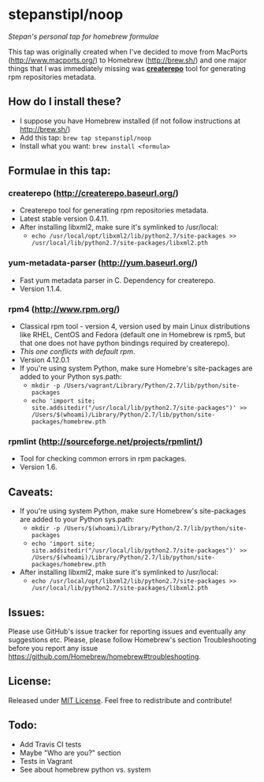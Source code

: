 stepanstipl/noop
=============


_Stepan's personal tap for homebrew formulae_

This tap was originally created when I've decided to move from MacPorts (http://www.macports.org/) to Homebrew (http://brew.sh/) and one major things that I was immediately missing was [**createrepo**](http://createrepo.baseurl.org/) tool for generating rpm repositories metadata.


How do I install these?
-----------------------
- I suppose you have Homebrew installed (if not follow instructions at http://brew.sh/)
- Add this tap: `brew tap stepanstipl/noop`
- Install what you want: `brew install <formula>`


Formulae in this tap:
---------------------

### createrepo (http://createrepo.baseurl.org/)
- Createrepo tool for generating rpm repositories metadata.
- Latest stable version 0.4.11.
- After installing libxml2, make sure it's symlinked to /usr/local:
  - `echo /usr/local/opt/libxml2/lib/python2.7/site-packages >> /usr/local/lib/python2.7/site-packages/libxml2.pth`

### yum-metadata-parser (http://yum.baseurl.org/)
- Fast yum metadata parser in C. Dependency for createrepo. 
- Version 1.1.4.

### rpm4 (http://www.rpm.org/)
- Classical rpm tool - version 4, version used by main Linux distributions like RHEL, CentOS and Fedora (default one in Homebrew is rpm5, but that one does not have python bindings required by createrepo).
- _This one conflicts with default rpm_.
- Version 4.12.0.1
- If you're using system Python, make sure Homebre's site-packages are added to your Python sys.path:
  - `mkdir -p /Users/vagrant/Library/Python/2.7/lib/python/site-packages`
  - `echo 'import site; site.addsitedir("/usr/local/lib/python2.7/site-packages")' >> /Users/$(whoami)/Library/Python/2.7/lib/python/site-packages/homebrew.pth`

### rpmlint (http://sourceforge.net/projects/rpmlint/)
- Tool for checking common errors in rpm packages.
- Version 1.6.

Caveats:
--------
- If you're using system Python, make sure Homebrew's site-packages are added to your Python sys.path:
  - `mkdir -p /Users/$(whoami)/Library/Python/2.7/lib/python/site-packages`
  - `echo 'import site; site.addsitedir("/usr/local/lib/python2.7/site-packages")' >> /Users/$(whoami)/Library/Python/2.7/lib/python/site-packages/homebrew.pth`
- After installing libxml2, make sure it's symlinked to /usr/local:
  - `echo /usr/local/opt/libxml2/lib/python2.7/site-packages >> /usr/local/lib/python2.7/site-packages/libxml2.pth`

Issues:
-------
Please use GitHub's issue tracker for reporting issues and eventually any suggestions etc. Please, please follow Homebrew's section Troubleshooting before you report any issue https://github.com/Homebrew/homebrew#troubleshooting.

License:
--------
Released under [MIT License](https://github.com/stepanstipl/homebrew-noop/blob/master/LICENSE.md). Feel free to redistribute and contribute!

Todo:
-----
- Add Travis CI tests
- Maybe "Who are you?" section
- Tests in Vagrant
- See about homebrew python vs. system
